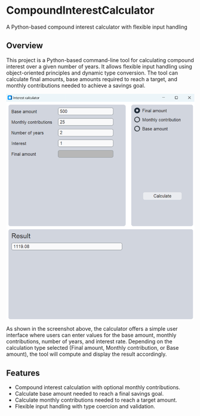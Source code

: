 # CompoundInterestCalculator
A Python-based compound interest calculator with flexible input handling
## Overview

This project is a Python-based command-line tool for calculating compound interest over a given number of years. It allows flexible input handling using object-oriented principles and dynamic type conversion. The tool can calculate final amounts, base amounts required to reach a target, and monthly contributions needed to achieve a savings goal.

![Screenshot of the application in use](https://github.com/JakubCiesko/CompoundInterestCalculator/blob/main/assets/screenshot.png)

As shown in the screenshot above, the calculator offers a simple user interface where users can enter values for the base amount, monthly contributions, number of years, and interest rate. Depending on the calculation type selected (Final amount, Monthly contribution, or Base amount), the tool will compute and display the result accordingly.

## Features

- Compound interest calculation with optional monthly contributions.
- Calculate base amount needed to reach a final savings goal.
- Calculate monthly contributions needed to reach a target amount.
- Flexible input handling with type coercion and validation.
